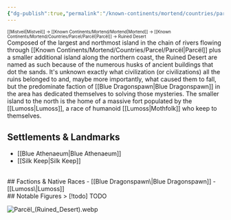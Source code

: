 ```yaml
---
{"dg-publish":true,"permalink":"/known-continents/mortend/countries/parcel/locations/ruined-desert/"}
---
```


<sup><sup>[[Mistveil\|Mistveil]] → [[Known Continents/Mortend/Mortend\|Mortend]] → [[Known Continents/Mortend/Countries/Parcel/Parcël\|Parcël]] → Ruined Desert</sup></sup>  
Composed of the largest and northmost island in the chain of rivers flowing through [[Known Continents/Mortend/Countries/Parcel/Parcël\|Parcël]] plus a smaller additional island along the northern coast, the Ruined Desert are named as such because of the numerous husks of ancient buildings that dot the sands. It's unknown exactly what civilization (or civilizations) all the ruins belonged to and, maybe more importantly, what caused them to fall, but the predominate faction of [[Blue Dragonspawn\|Blue Dragonspawn]] in the area has dedicated themselves to solving those mysteries. The smaller island to the north is the home of a massive fort populated by the [[Lumoss\|Lumoss]], a race of humanoid [[Lumoss\|Mothfolk]] who keep to themselves. 

## Settlements & Landmarks
- [[Blue Athenaeum\|Blue Athenaeum]]
- [[Silk Keep\|Silk Keep]]
<br>
## Factions & Native Races
- [[Blue Dragonspawn\|Blue Dragonspawn]]
- [[Lumoss\|Lumoss]]
<br>
## Notable Figures
> [!todo] TODO

![Parcël_(Ruined_Desert).webp](/img/user/Attachments/Parc%C3%ABl_(Ruined_Desert).webp)